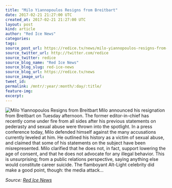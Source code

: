 ```yaml
---
title: "Milo Yiannopoulos Resigns from Breitbart"
date: 2017-02-21 21:27:00 UTC
created_at: 2017-02-21 21:27:00 UTC
layout: post
kind: article
author: "Red Ice News"
categories: 
tags: 
source_post_url: https://redice.tv/news/milo-yiannopoulos-resigns-from-breitbart
source_twitter_url: http://twitter.com/redice
source_twitter: redice
source_blog_name: "Red Ice News"
source_blog_slug: red-ice-news
source_blog_url: https://redice.tv/news
source_image_url: 
tweet_id:
permalink: /mntr/:year/:month/:day/:title/
feature-img: 
excerpt:
---
```

<img align="left" alt="Milo Yiannopoulos Resigns from Breitbart" src="https://rdice.net/a/c/n/17/02212226-milo.9cd7b47f.jpg"> Milo announced his resignation from Breitbart on Tuesday afternoon. The former editor-in-chief has recently come under fire from all sides after his previous statements on pederasty and sexual abuse were thrown into the spotlight. In a press conference today, Milo defended himself against the many accusations currently leveled at him. He outlined his history as a victim of sexual abuse, and claimed that some of his statements on the subject have been misrepresented. Milo clarified that he does not, in fact, support lowering the age of consent, and that he does not advocate for any illegal behavior. This is unsurprising; from a public relations perspective, saying anything else would constitute career suicide. The flamboyant Alt-Light celebrity did make a good point, though: the media attack…<div class="">
    <i>Source: <a href="https://redice.tv/news">Red Ice News</a></i>
</div>
